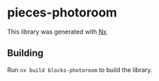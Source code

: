 # pieces-photoroom

This library was generated with [Nx](https://nx.dev).

## Building

Run `nx build blocks-photoroom` to build the library.
